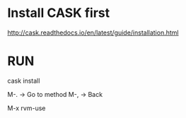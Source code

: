 # Install CASK first

http://cask.readthedocs.io/en/latest/guide/installation.html

# RUN
cask install

M-. -> Go to method
M-, -> Back

M-x rvm-use